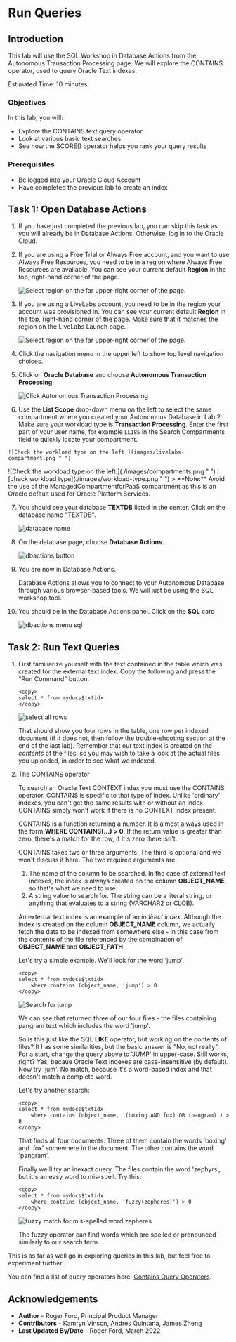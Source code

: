 # Run Queries

## Introduction

This lab will use the SQL Workshop in Database Actions from the Autonomous Transaction Processing page. We will explore the CONTAINS operator, used to query Oracle Text indexes.

Estimated Time: 10 minutes

### Objectives

In this lab, you will:

* Explore the CONTAINS text query operator
* Look at various basic text searches
* See how the SCORE() operator helps you rank your query results

### Prerequisites

* Be logged into your Oracle Cloud Account
* Have completed the previous lab to create an index

## Task 1: Open Database Actions

1. If you have just completed the previous lab, you can skip this task as you will already be in Database Actions.
Otherwise, log in to the Oracle Cloud.

<if type="freetier">

2. If you are using a Free Trial or Always Free account, and you want to use Always Free Resources, you need to be in a region where Always Free Resources are available. You can see your current default **Region** in the top, right-hand corner of the page.

    ![Select region on the far upper-right corner of the page.](./images/region.png " ")

</if>
<if type="livelabs">

3. If you are using a LiveLabs account, you need to be in the region your account was provisioned in. You can see your current default **Region** in the top, right-hand corner of the page. Make sure that it matches the region on the LiveLabs Launch page.

    ![Select region on the far upper-right corner of the page.](./images/region.png " ")

</if>

4. Click the navigation menu in the upper left to show top level navigation choices.

5. Click on **Oracle Database** and choose **Autonomous Transaction Processing**.

    ![Click Autonomous Transaction Processing](./images/adb-atp.png " ")

6. Use the __List Scope__ drop-down menu on the left to select the same compartment where you created your Autonomous Database in Lab 2. Make sure your workload type is __Transaction Processing__. <if type="livelabs">Enter the first part of your user name, for example `LL185` in the Search Compartments field to quickly locate your compartment.
<if type="livelabs">

    ![Check the workload type on the left.](images/livelabs-compartment.png " ")

</if>
<if type="freetier">
    ![Check the workload type on the left.](./images/compartments.png " ")
</if>
    ![check workload type](./images/workload-type.png " ")

<if type="freetier">
   > **Note:** Avoid the use of the ManagedCompartmentforPaaS compartment as this is an Oracle default used for Oracle Platform Services.
</if>

7. You should see your database **TEXTDB** listed in the center. Click on the database name "TEXTDB".

    ![database name](./images/database-name.png " ")

8.  On the database page, choose __Database Actions__.

    ![dbactions button](./images/dbactions-button.png " ")

9.  You are now in Database Actions.

    Database Actions allows you to connect to your Autonomous Database through various browser-based tools. We will just be using the SQL workshop tool.
    

10. You should be in the Database Actions panel. Click on the **SQL** card

    ![dbactions menu sql](./images/dbactions-menu-sql.png " ")

## Task 2: Run Text Queries

1.  First familiarize yourself with the text contained in the table which was created for the external text index. Copy the following and press the "Run Command" button.

    ```
    <copy>
    select * from mydocs$txtidx
    </copy>
    ```

    ![select all rows](./images/select-all.png " ")

    That should show you four rows in the table, one row per indexed document (if it does not, then follow the trouble-shooting section at the end of the last lab).
    Remember that our text index is created on the _contents_ of the files, so you may wish to take a look at the actual files you uploaded, in order to see what we indexed.

2.  The CONTAINS operator

    To search an Oracle Text CONTEXT index you must use the CONTAINS operator. CONTAINS is specific to that type of index.
    Unlike 'ordinary' indexes, you can't get the same results with or without an index. CONTAINS simply won't work if there is no CONTEXT index present.

    CONTAINS is a function returning a number. It is almost always used in the form __WHERE CONTAINS(...) > 0__. If the return value is greater than zero, there's a match for the row, if it's zero there isn't.

    CONTAINS takes two or three arguments. The third is optional and we won't discuss it here. The two required arguments are:

    1.  The name of the column to be searched. In the case of external text indexes, the index is always created on the column **OBJECT\_NAME**, so that's what we need to use. 
    2.  A string value to search for. The string can be a literal string, or anything that evaluates to a string (VARCHAR2 or CLOB).
    
    An external text index is an example of an _indirect index_. Although the index is created on the column **OBJECT\_NAME** column, we actually fetch the data to be indexed from somewhere else - in this case from the contents of the file referenced by the combination of **OBJECT\_NAME** and **OBJECT\_PATH**

    Let's try a simple example. We'll look for the word 'jump'. 

    ```
    <copy>
    select * from mydocs$txtidx 
        where contains (object_name, 'jump') > 0
    </copy>
    ```
    ![Search for jump](./images/jump.png " ")

    We can see that returned three of our four files - the files containing pangram text which includes the word 'jump'.

    So is this just like the SQL **LIKE** operator, but working on the contents of files? It has some similarities, but the basic answer is "No, not really". For a start, change the query above to 'JUMP' in upper-case. Still works, right? Yes, becaue Oracle Text indexes are case-insensitive (by default). Now try 'jum'. No match, because it's a word-based index and that doesn't match a complete word.

    Let's try another search:

    ```
    <copy>
    select * from mydocs$txtidx 
        where contains (object_name, '(boxing AND fox) OR (pangram)') > 0
    </copy>
    ```

    That finds all four documents. Three of them contain the words 'boxing' and 'fox' somewhere in the document. The other contains the word 'pangram'.

    Finally we'll try an inexact query. The files contain the word 'zephyrs', but it's an easy word to mis-spell. Try this:

    ```
    <copy>
    select * from mydocs$txtidx 
        where contains (object_name, 'fuzzy(zepheres)') > 0
    </copy>
    ```

    ![fuzzy match for mis-spelled word zepheres](./images/zepheres.png " ")

    The fuzzy operator can find words which are spelled or pronounced similarly to our search term.

This is as far as well go in exploring queries in this lab, but feel free to experiment further.

You can find a list of query operators here: [Contains Query Operators](https://docs.oracle.com/en/database/oracle/oracle-database/19/ccref/oracle-text-CONTAINS-query-operators.html).

## Acknowledgements

- **Author** - Roger Ford, Principal Product Manager
- **Contributors** - Kamryn Vinson, Andres Quintana, James Zheng
- **Last Updated By/Date** - Roger Ford, March 2022
